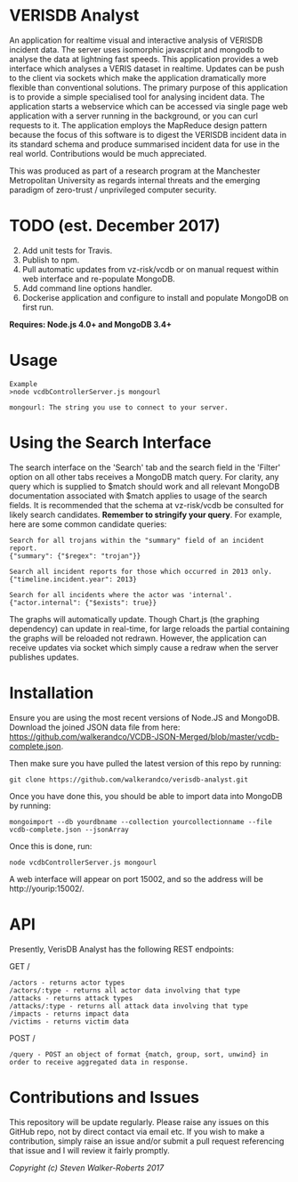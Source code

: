 # VERISDB Analyst
An application for realtime visual and interactive analysis of VERISDB incident data. The server uses isomorphic javascript and mongodb to analyse the data at lightning fast speeds. This application provides a web interface which analyses a VERIS dataset in realtime. Updates can be push to the client via sockets which make the application dramatically more flexible than conventional solutions. The primary purpose of this application is to provide a simple specialised tool for analysing incident data. The application starts a webservice which can be accessed via single page web application with a server running in the background, or you can curl requests to it. The application employs the MapReduce design pattern because the focus of this software is to digest the VERISDB incident data in its standard schema and produce summarised incident data for use in the real world. Contributions would be much appreciated.

This was produced as part of a research program at the Manchester Metropolitan University as regards internal threats and the emerging paradigm of zero-trust / unprivileged computer security.

# TODO (est. December 2017)
2. Add unit tests for Travis.
3. Publish to npm.
1. Pull automatic updates from vz-risk/vcdb or on manual request within web interface and re-populate MongoDB.
3. Add command line options handler.
3. Dockerise application and configure to install and populate MongoDB on first run.


**Requires: Node.js 4.0+ and MongoDB 3.4+**

# Usage


```
Example
>node vcdbControllerServer.js mongourl

mongourl: The string you use to connect to your server.
```

# Using the Search Interface
The search interface on the 'Search' tab and the search field in the 'Filter' option on all other tabs receives a MongoDB match query. For clarity, any query which is supplied to $match should work and all relevant MongoDB documentation associated with $match applies to usage of the search fields. It is recommended that the schema at vz-risk/vcdb be consulted for likely search candidates. **Remember to stringify your query**. For example, here are some common candidate queries:

```
Search for all trojans within the "summary" field of an incident report.
{"summary": {"$regex": "trojan"}}

Search all incident reports for those which occurred in 2013 only.
{"timeline.incident.year": 2013}

Search for all incidents where the actor was 'internal'.
{"actor.internal": {"$exists": true}}
```

The graphs will automatically update. Though Chart.js (the graphing dependency) can update in real-time, for large reloads the partial containing the graphs will be reloaded not redrawn. However, the application can receive updates via socket which simply cause a redraw when the server publishes updates.

# Installation

Ensure you are using the most recent versions of Node.JS and MongoDB. Download the joined JSON data file from here: https://github.com/walkerandco/VCDB-JSON-Merged/blob/master/vcdb-complete.json.

Then make sure you have pulled the latest version of this repo by running:
```
git clone https://github.com/walkerandco/verisdb-analyst.git
```

Once you have done this, you should be able to import data into MongoDB by running:
```
mongoimport --db yourdbname --collection yourcollectionname --file vcdb-complete.json --jsonArray
```

Once this is done, run:
```
node vcdbControllerServer.js mongourl
```

A web interface will appear on port 15002, and so the address will be http://yourip:15002/.

# API
Presently, VerisDB Analyst has the following REST endpoints:

GET /
```
/actors - returns actor types
/actors/:type - returns all actor data involving that type
/attacks - returns attack types
/attacks/:type - returns all attack data involving that type
/impacts - returns impact data
/victims - returns victim data
```

POST /
```
/query - POST an object of format {match, group, sort, unwind} in order to receive aggregated data in response.
```

# Contributions and Issues
This repository will be update regularly. Please raise any issues on this GitHub repo, not by direct contact via email etc.
If you wish to make a contribution, simply raise an issue and/or submit a pull request referencing that issue and I will review it fairly promptly.

*Copyright (c) Steven Walker-Roberts 2017*


